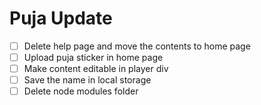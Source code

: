 # Puja Update
- [ ] Delete help page and move the contents to home page
- [ ] Upload puja sticker in home page
- [ ] Make content editable in player div
- [ ] Save the name in local storage
- [ ] Delete node modules folder